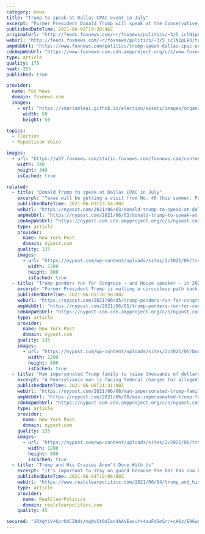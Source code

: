 ```yaml
---
category: news
title: "Trump to speak at Dallas CPAC event in July"
excerpt: "Former President Donald Trump will speak at the Conservative Political Action Conference (CPAC) event in Dallas in July, Fox News has learned, in what will be one of his most high-profile speaking engagements since leaving the White House."
publishedDateTime: 2021-06-03T19:30:46Z
originalUrl: "http://feeds.foxnews.com/~r/foxnews/politics/~3/5_iclN1pLk0/trump-speak-dallas-cpac-event-july"
webUrl: "http://feeds.foxnews.com/~r/foxnews/politics/~3/5_iclN1pLk0/trump-speak-dallas-cpac-event-july"
ampWebUrl: "https://www.foxnews.com/politics/trump-speak-dallas-cpac-event-july.amp"
cdnAmpWebUrl: "https://www-foxnews-com.cdn.ampproject.org/c/s/www.foxnews.com/politics/trump-speak-dallas-cpac-event-july.amp"
type: article
quality: 175
heat: 255
published: true

provider:
  name: Fox News
  domain: foxnews.com
  images:
    - url: "https://smartableai.github.io/election/assets/images/organizations/foxnews.com-50x50.jpg"
      width: 50
      height: 50

topics:
  - Election
  - Republican Voice

images:
  - url: "https://a57.foxnews.com/static.foxnews.com/foxnews.com/content/uploads/2020/01/340/340/Screen-Shot-2020-01-15-at-11.36.03-AM.png?ve=1&tl=1"
    width: 340
    height: 340
    isCached: true

related:
  - title: "Donald Trump to speak at Dallas CPAC in July"
    excerpt: "Texas will be getting a visit from No. 45 this summer. Former President Trump will be giving a speech at the Conservative Political Action Conference in Dallas."
    publishedDateTime: 2021-06-03T23:54:00Z
    webUrl: "https://nypost.com/2021/06/03/donald-trump-to-speak-at-dallas-cpac-in-july/"
    ampWebUrl: "https://nypost.com/2021/06/03/donald-trump-to-speak-at-dallas-cpac-in-july/amp/"
    cdnAmpWebUrl: "https://nypost-com.cdn.ampproject.org/c/s/nypost.com/2021/06/03/donald-trump-to-speak-at-dallas-cpac-in-july/amp/"
    type: article
    provider:
      name: New York Post
      domain: nypost.com
    quality: 135
    images:
      - url: "https://nypost.com/wp-content/uploads/sites/2/2021/06/trump-dallas.jpg?quality=90&strip=all&w=1200"
        width: 1200
        height: 800
        isCached: true
  - title: "Trump ponders run for Congress — and House speaker — in 2022"
    excerpt: "Former President Trump is mulling a circuitous path back to the presidency: via a stint as speaker of the House."
    publishedDateTime: 2021-06-05T20:58:00Z
    webUrl: "https://nypost.com/2021/06/05/trump-ponders-run-for-congress-and-house-speaker-in-2022/"
    ampWebUrl: "https://nypost.com/2021/06/05/trump-ponders-run-for-congress-and-house-speaker-in-2022/amp/"
    cdnAmpWebUrl: "https://nypost-com.cdn.ampproject.org/c/s/nypost.com/2021/06/05/trump-ponders-run-for-congress-and-house-speaker-in-2022/amp/"
    type: article
    provider:
      name: New York Post
      domain: nypost.com
    quality: 135
    images:
      - url: "https://nypost.com/wp-content/uploads/sites/2/2021/06/DonaldTrump.jpg?quality=90&strip=all&w=1200"
        width: 1200
        height: 800
        isCached: true
  - title: "Man impersonated Trump family to raise thousands of dollars, feds say"
    excerpt: "A Pennsylvania man is facing federal charges for allegedly impersonating former President Donald Trump’s family online to dupe supporters into forking over thousands of dollars, federal prosecutors said Tuesday."
    publishedDateTime: 2021-06-08T21:31:00Z
    webUrl: "https://nypost.com/2021/06/08/man-impersonated-trump-family-to-raise-thousands-of-dollars-feds/"
    ampWebUrl: "https://nypost.com/2021/06/08/man-impersonated-trump-family-to-raise-thousands-of-dollars-feds/amp/"
    cdnAmpWebUrl: "https://nypost-com.cdn.ampproject.org/c/s/nypost.com/2021/06/08/man-impersonated-trump-family-to-raise-thousands-of-dollars-feds/amp/"
    type: article
    provider:
      name: New York Post
      domain: nypost.com
    quality: 135
    images:
      - url: "https://nypost.com/wp-content/uploads/sites/2/2021/06/trump-family.jpg?quality=90&strip=all&w=1200"
        width: 1200
        height: 800
        isCached: true
  - title: "Trump and His Crazies Aren't Done With Us"
    excerpt: "It's important to stay on guard because the bar has now been lowered: we know that a pronouncement from Trump -- like his assertion about being. Read Full Article »"
    publishedDateTime: 2021-06-04T19:06:00Z
    webUrl: "https://www.realclearpolitics.com/2021/06/04/trump_and_his_crazies_arent_done_with_us_544285.html"
    type: article
    provider:
      name: RealClearPolitics
      domain: realclearpolitics.com
    quality: 45

secured: "JRXqYiV+KprhXCZ0di/mgWu5t0dIed4AAVEasuY+4auFdSmSr/+cH6z/E06wnzGVt+CxbyCkyFkND7dNFBxXKRN5WB5Ixd/bL3n7pGBb4N5w45MdXG9KVg/nPUKDQCyXuash7WlRYBto1jQ7gl96ody9EL+MImwdCwOsz7GDXrKdlqqo9mKN4f2QcdIf56tzJDXWnEeMbYAAf9fUXT2AsBFzmwwMSo7ZgvgSURJW5iNDcyhTkqMXi3LyFRtPm8ITKgwDD7Qs03cIlEkn86sl6doqjqt+nnVy3BW9WsPSLlvHDMRFMb/jHPiPWxl7lUqkQd7B8H4m0/oGlR3ds+vCDFhxdwOESRNKIvWwj5bjlwY=;RH8d+V981r78EztaqR9iaQ=="
---
```



